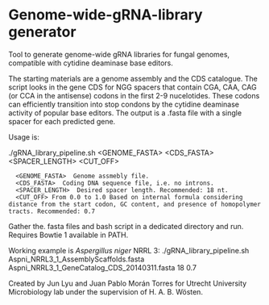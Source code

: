 # Genome-wide-gRNA-library generator
Tool to generate genome-wide gRNA libraries for fungal genomes, compatible with cytidine deaminase base editors. 

The starting materials are a genome assembly and the CDS catalogue. The script looks in the gene CDS for NGG spacers that contain CGA, CAA, CAG (or CCA in the antisense) codons in the first 2-9 nucelotides. These codons can efficiently transition into stop condons by the cytidine deaminase activity of popular base editors. The output is a .fasta file with a single spacer for each predicted gene. 

Usage is:

./gRNA_library_pipeline.sh <GENOME_FASTA> <CDS_FASTA> <SPACER_LENGTH> <CUT_OFF>

      <GENOME_FASTA>  Genome assmebly file.
      <CDS_FASTA>  Coding DNA sequence file, i.e. no introns.
      <SPACER_LENGTH>  Desired spacer length. Recommended: 18 nt.
      <CUT_OFF> From 0.0 to 1.0 Based on internal formula considering distance from the start codon, GC content, and presence of homopolymer tracts. Recommended: 0.7

Gather the. fasta files and bash script in a dedicated directory and run. Requires Bowtie 1 available in PATH. 

Working example is _Aspergillus niger_ NRRL 3:
./gRNA_library_pipeline.sh Aspni_NRRL3_1_AssemblyScaffolds.fasta Aspni_NRRL3_1_GeneCatalog_CDS_20140311.fasta 18 0.7


Created by Jun Lyu and Juan Pablo Morán Torres for Utrecht University Microbiology lab under the supervision of H. A. B. Wösten.
